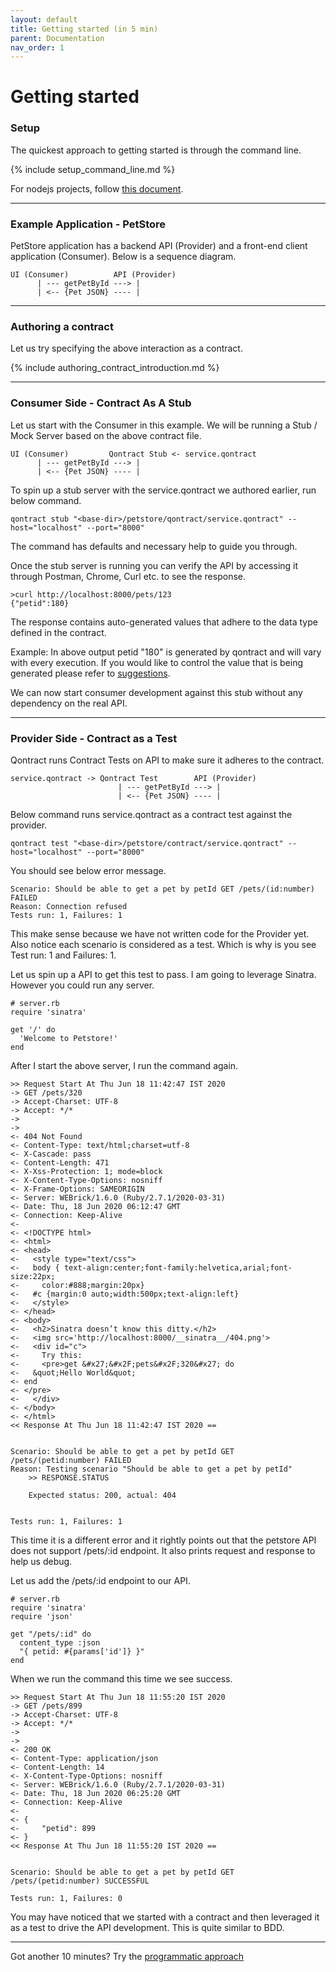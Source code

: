 ```yaml
---
layout: default
title: Getting started (in 5 min)
parent: Documentation
nav_order: 1
---
```

Getting started
===============

### Setup

The quickest approach to getting started is through the command line.

{% include setup_command_line.md %}

For nodejs projects, follow [this document](/documentation/qontract_for_javascript.html).

---

### Example Application - PetStore

PetStore application has a backend API (Provider) and a front-end client application (Consumer).
Below is a sequence diagram.

    UI (Consumer)          API (Provider)
          | --- getPetById ---> |
          | <-- {Pet JSON} ---- |

---

### Authoring a contract
    
Let us try specifying the above interaction as a contract.

{% include authoring_contract_introduction.md %}

---

### Consumer Side - Contract As A Stub

Let us start with the Consumer in this example. We will be running a Stub / Mock Server based on the above contract file.

    UI (Consumer)         Qontract Stub <- service.qontract
          | --- getPetById ---> |
          | <-- {Pet JSON} ---- |

To spin up a stub server with the service.qontract we authored earlier, run below command.

    qontract stub "<base-dir>/petstore/qontract/service.qontract" --host="localhost" --port="8000"

The command has defaults and necessary help to guide you through.

Once the stub server is running you can verify the API by accessing it through Postman, Chrome, Curl etc. to see the response.

    >curl http://localhost:8000/pets/123
    {"petid":180}

The response contains auto-generated values that adhere to the data type defined in the contract.

Example: In above output petid "180" is generated by qontract and will vary with every execution. If you would like to control the value that is being generated please refer to [suggestions](/documentation/suggestions.html).

We can now start consumer development against this stub without any dependency on the real API.

---

### Provider Side - Contract as a Test

Qontract runs Contract Tests on API to make sure it adheres to the contract.

    service.qontract -> Qontract Test        API (Provider)
                            | --- getPetById ---> |
                            | <-- {Pet JSON} ---- |

Below command runs service.qontract as a contract test against the provider.

    qontract test "<base-dir>/petstore/contract/service.qontract" --host="localhost" --port="8000"
    
You should see below error message.

    Scenario: Should be able to get a pet by petId GET /pets/(id:number) FAILED
    Reason: Connection refused
    Tests run: 1, Failures: 1
    
This make sense because we have not written code for the Provider yet.
Also notice each scenario is considered as a test. Which is why is you see Test run: 1 and Failures: 1.

Let us spin up a API to get this test to pass. I am going to leverage Sinatra. However you could run any server.

```
# server.rb
require 'sinatra'

get '/' do
  'Welcome to Petstore!'
end
```

After I start the above server, I run the command again.

    >> Request Start At Thu Jun 18 11:42:47 IST 2020
    -> GET /pets/320
    -> Accept-Charset: UTF-8
    -> Accept: */*
    ->
    ->
    <- 404 Not Found
    <- Content-Type: text/html;charset=utf-8
    <- X-Cascade: pass
    <- Content-Length: 471
    <- X-Xss-Protection: 1; mode=block
    <- X-Content-Type-Options: nosniff
    <- X-Frame-Options: SAMEORIGIN
    <- Server: WEBrick/1.6.0 (Ruby/2.7.1/2020-03-31)
    <- Date: Thu, 18 Jun 2020 06:12:47 GMT
    <- Connection: Keep-Alive
    <-
    <- <!DOCTYPE html>
    <- <html>
    <- <head>
    <-   <style type="text/css">
    <-   body { text-align:center;font-family:helvetica,arial;font-size:22px;
    <-     color:#888;margin:20px}
    <-   #c {margin:0 auto;width:500px;text-align:left}
    <-   </style>
    <- </head>
    <- <body>
    <-   <h2>Sinatra doesn’t know this ditty.</h2>
    <-   <img src='http://localhost:8000/__sinatra__/404.png'>
    <-   <div id="c">
    <-     Try this:
    <-     <pre>get &#x27;&#x2F;pets&#x2F;320&#x27; do
    <-   &quot;Hello World&quot;
    <- end
    <- </pre>
    <-   </div>
    <- </body>
    <- </html>
    << Response At Thu Jun 18 11:42:47 IST 2020 ==


    Scenario: Should be able to get a pet by petId GET /pets/(petid:number) FAILED
    Reason: Testing scenario "Should be able to get a pet by petId"
        >> RESPONSE.STATUS

        Expected status: 200, actual: 404


    Tests run: 1, Failures: 1

This time it is a different error and it rightly points out that the petstore API does not support /pets/:id endpoint. 
It also prints request and response to help us debug.

Let us add the /pets/:id endpoint to our API.

```
# server.rb
require 'sinatra'
require 'json'

get "/pets/:id" do
  content_type :json
  "{ petid: #{params['id']} }"
end
```

When we run the command this time we see success.

    >> Request Start At Thu Jun 18 11:55:20 IST 2020
    -> GET /pets/899
    -> Accept-Charset: UTF-8
    -> Accept: */*
    ->
    ->
    <- 200 OK
    <- Content-Type: application/json
    <- Content-Length: 14
    <- X-Content-Type-Options: nosniff
    <- Server: WEBrick/1.6.0 (Ruby/2.7.1/2020-03-31)
    <- Date: Thu, 18 Jun 2020 06:25:20 GMT
    <- Connection: Keep-Alive
    <-
    <- {
    <-     "petid": 899
    <- }
    << Response At Thu Jun 18 11:55:20 IST 2020 ==


    Scenario: Should be able to get a pet by petId GET /pets/(petid:number) SUCCESSFUL

    Tests run: 1, Failures: 0

You may have noticed that we started with a contract and then leveraged it as a test to drive the API development. This is quite similar to BDD.

---

Got another 10 minutes? Try the [programmatic approach](/documentation/getting_started_programmatically.html)

